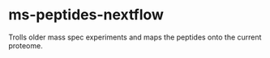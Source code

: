# ms-peptides-nextflow
Trolls older mass spec experiments and maps the peptides onto the current proteome. 
